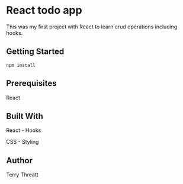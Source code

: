 # React todo app

This was my first project with React to learn crud operations including hooks. 

## Getting Started

```npm install```

## Prerequisites

React

## Built With

React - Hooks

CSS - Styling 


## Author

Terry Threatt




